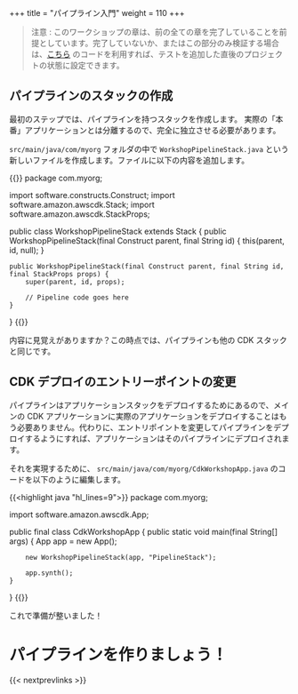 +++
title = "パイプライン入門"
weight = 110
+++

> 注意 : このワークショップの章は、前の全ての章を完了していることを前提としています。完了していないか、またはこの部分のみ検証する場合は、[こちら](https://github.com/aws-samples/aws-cdk-intro-workshop/tree/master/code/java/main-workshop) のコードを利用すれば、テストを追加した直後のプロジェクトの状態に設定できます。

## パイプラインのスタックの作成

最初のステップでは、パイプラインを持つスタックを作成します。
実際の「本番」アプリケーションとは分離するので、完全に独立させる必要があります。

`src/main/java/com/myorg` フォルダの中で `WorkshopPipelineStack.java` という新しいファイルを作成します。ファイルに以下の内容を追加します。

{{<highlight java>}}
package com.myorg;

import software.constructs.Construct;
import software.amazon.awscdk.Stack;
import software.amazon.awscdk.StackProps;

public class WorkshopPipelineStack extends Stack {
    public WorkshopPipelineStack(final Construct parent, final String id) {
        this(parent, id, null);
    }

    public WorkshopPipelineStack(final Construct parent, final String id, final StackProps props) {
        super(parent, id, props);

        // Pipeline code goes here
    }
}
{{</highlight>}}

内容に見覚えがありますか？この時点では、パイプラインも他の CDK スタックと同じです。

## CDK デプロイのエントリーポイントの変更

パイプラインはアプリケーションスタックをデプロイするためにあるので、メインの CDK アプリケーションに実際のアプリケーションをデプロイすることはもう必要ありません。代わりに、エントリポイントを変更してパイプラインをデプロイするようにすれば、アプリケーションはそのパイプラインにデプロイされます。

それを実現するために、 `src/main/java/com/myorg/CdkWorkshopApp.java` のコードを以下のように編集します。

{{<highlight java "hl_lines=9">}}
package com.myorg;

import software.amazon.awscdk.App;

public final class CdkWorkshopApp {
    public static void main(final String[] args) {
        App app = new App();

        new WorkshopPipelineStack(app, "PipelineStack");

        app.synth();
    }
}
{{</highlight>}}

これで準備が整いました！

# パイプラインを作りましょう！

{{< nextprevlinks >}}